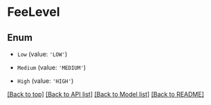 # FeeLevel

## Enum


* `Low` (value: `'LOW'`)

* `Medium` (value: `'MEDIUM'`)

* `High` (value: `'HIGH'`)



[[Back to top]](#) [[Back to API list]](../../README.md#documentation-for-api-endpoints) [[Back to Model list]](../../README.md#documentation-for-models) [[Back to README]](../../README.md)
